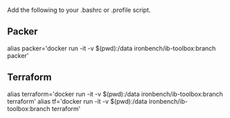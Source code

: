 Add the following to your .bashrc or .profile script.

## Packer

alias packer='docker run -it -v $(pwd):/data ironbench/ib-toolbox:branch packer'

## Terraform

alias terraform='docker run -it -v $(pwd):/data ironbench/ib-toolbox:branch terraform'
alias tf='docker run -it -v $(pwd):/data ironbench/ib-toolbox:branch terraform'
